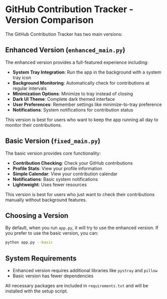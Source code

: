 # GitHub Contribution Tracker - Version Comparison

The GitHub Contribution Tracker has two main versions:

## Enhanced Version (`enhanced_main.py`)

The enhanced version provides a full-featured experience including:

- **System Tray Integration**: Run the app in the background with a system tray icon
- **Background Monitoring**: Automatically check for contributions at regular intervals
- **Minimization Options**: Minimize to tray instead of closing
- **Dark UI Theme**: Complete dark themed interface
- **User Preferences**: Remember settings like minimize-to-tray preference
- **Notifications**: System notifications for contribution status

This version is best for users who want to keep the app running all day to monitor their contributions.

## Basic Version (`fixed_main.py`)

The basic version provides core functionality:

- **Contribution Checking**: Check your GitHub contributions
- **Profile Stats**: View your profile information
- **Simple Calendar**: View your contribution calendar
- **Notifications**: Basic system notifications
- **Lightweight**: Uses fewer resources

This version is best for users who just want to check their contributions manually without background features.

## Choosing a Version

By default, when you run `app.py`, it will try to use the enhanced version. If you prefer to use the basic version, you can:

```bash
python app.py --basic
```

## System Requirements

- Enhanced version requires additional libraries like `pystray` and `pillow`
- Basic version has fewer dependencies

All necessary packages are included in `requirements.txt` and will be installed with the setup script.
